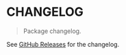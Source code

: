 # CHANGELOG

> Package changelog.

See [GitHub Releases](https://github.com/stdlib-js/strided-base-binary-addon-dispatch/releases) for the changelog.